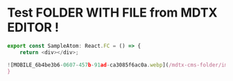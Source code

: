 # Test FOLDER WITH FILE from MDTX EDITOR !

```typescript
export const SampleAtom: React.FC = () => {
    return <div></div>;

![MOBILE_6b4be3b6-0607-457b-91ad-ca3085f6ac0a.webp](/mdtx-cms-folder/images/MOBILE_6b4be3b6-0607-457b-91ad-ca3085f6ac0a.webp)
}
```